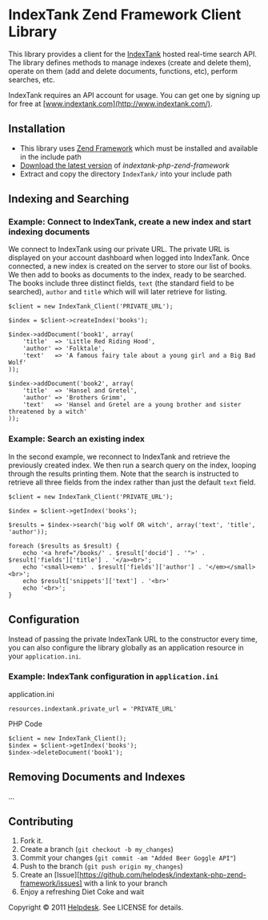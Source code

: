 IndexTank Zend Framework Client Library
=======================================

This library provides a client for the [IndexTank](http://www.indextank.com/) hosted real-time search API. The library defines methods to manage indexes (create and delete them), operate on them (add and delete documents, functions, etc), perform searches, etc.

IndexTank requires an API account for usage. You can get one by signing up for free at [www.indextank.com](http://www.indextank.com/).

Installation
------------

 * This library uses [Zend Framework](http://framework.zend.com/) which must be installed and available in the include path
 * [Download the latest version](https://github.com/helpdesk/indextank-php-zend-framework/zipball/master) of *indextank-php-zend-framework*
 * Extract and copy the directory `IndexTank/` into your include path

Indexing and Searching
----------------------

### Example: Connect to IndexTank, create a new index and start indexing documents ###

We connect to IndexTank using our private URL. The private URL is displayed on your account dashboard when logged into IndexTank. Once connected, a new index is created on the server to store our list of books. We then add to books as documents to the index, ready to be searched. The books include three distinct fields, `text` (the standard field to be searched), `author` and `title` which will will later retrieve for listing.

    $client = new IndexTank_Client('PRIVATE_URL');
    
    $index = $client->createIndex('books');
    
    $index->addDocument('book1', array(
        'title'  => 'Little Red Riding Hood',
        'author' => 'Folktale',
        'text'   => 'A famous fairy tale about a young girl and a Big Bad Wolf'
    ));
    
    $index->addDocument('book2', array(
        'title'  => 'Hansel and Gretel',
        'author' => 'Brothers Grimm',
        'text'   => 'Hansel and Gretel are a young brother and sister threatened by a witch'
    ));

### Example: Search an existing index ###

In the second example, we reconnect to IndexTank and retrieve the previously created index. We then run a search query on the index, looping through the results printing them. Note that the search is instructed to retrieve all three fields from the index rather than just the default `text` field.

    $client = new IndexTank_Client('PRIVATE_URL');
    
    $index = $client->getIndex('books');
    
    $results = $index->search('big wolf OR witch', array('text', 'title', 'author'));
    
    foreach ($results as $result) {
        echo '<a href="/books/' . $result['docid'] . '">' . $result['fields']['title'] . '</a><br>';
        echo '<small><em>' . $result['fields']['author'] . '</em></small><br>';
        echo $result['snippets']['text'] . '<br>'
        echo '<br>';
    }

Configuration
-------------

Instead of passing the private IndexTank URL to the constructor every time, you can also configure the library globally as an application resource in your `application.ini`.

### Example: IndexTank configuration in `application.ini` ###

application.ini

    resources.indextank.private_url = 'PRIVATE_URL'

PHP Code

    $client = new IndexTank_Client();
    $index = $client->getIndex('books');
    $index->deleteDocument('book1');

Removing Documents and Indexes
------------------------------
...

Contributing
------------

1. Fork it.
2. Create a branch (`git checkout -b my_changes`)
3. Commit your changes (`git commit -am "Added Beer Goggle API"`)
4. Push to the branch (`git push origin my_changes`)
5. Create an [Issue][https://github.com/helpdesk/indextank-php-zend-framework/issues] with a link to your branch
6. Enjoy a refreshing Diet Coke and wait

Copyright &copy; 2011 [Helpdesk](http://www.helpdeskhq.com/). See LICENSE for details.
